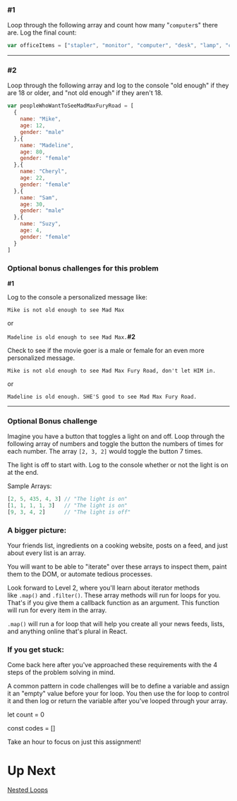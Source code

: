 ### **#1**

Loop through the following array and count how many "`computer`s" there are. Log the final count:

```jsx
var officeItems = ["stapler", "monitor", "computer", "desk", "lamp", "computer", "lamp", "stapler", "computer",  "computer"]

```

---

### **#2**

Loop through the following array and log to the console "old enough" if they are 18 or older, and "not old enough" if they aren't 18.

```jsx
var peopleWhoWantToSeeMadMaxFuryRoad = [
  {
    name: "Mike",
    age: 12,
    gender: "male"
  },{
    name: "Madeline",
    age: 80,
    gender: "female"
  },{
    name: "Cheryl",
    age: 22,
    gender: "female"
  },{
    name: "Sam",
    age: 30,
    gender: "male"
  },{
    name: "Suzy",
    age: 4,
    gender: "female"
  }
]

```

### **Optional bonus challenges for this problem**

**#1**

Log to the console a personalized message like:

`Mike is not old enough to see Mad Max`

or

`Madeline is old enough to see Mad Max.`**#2**

Check to see if the movie goer is a male or female for an even more personalized message.

`Mike is not old enough to see Mad Max Fury Road, don't let HIM in.`

or

`Madeline is old enough. SHE'S good to see Mad Max Fury Road.`

---

### **Optional Bonus challenge**

Imagine you have a button that toggles a light on and off. Loop through the following array of numbers and toggle the button the numbers of times for each number. The array `[2, 3, 2]` would toggle the button 7 times.

The light is off to start with. Log to the console whether or not the light is on at the end.

Sample Arrays:

```jsx
[2, 5, 435, 4, 3] // "The light is on"
[1, 1, 1, 1, 3]   // "The light is on"
[9, 3, 4, 2]      // "The light is off"

```

### **A bigger picture:**

Your friends list, ingredients on a cooking website, posts on a feed, and just about every list is an array.

You will want to be able to "iterate" over these arrays to inspect them, paint them to the DOM, or automate tedious processes.

Look forward to Level 2, where you'll learn about iterator methods like `.map()` and `.filter()`. These array methods will run for loops for you. That's if you give them a callback function as an argument. This function will run for every item in the array.

`.map()` will run a for loop that will help you create all your news feeds, lists, and anything online that's plural in React.

### **If you get stuck:**

Come back here after you've approached these requirements with the 4 steps of the problem solving in mind.

A common pattern in code challenges will be to define a variable and assign it an "empty" value before your for loop. You then use the for loop to control it and then log or return the variable after you've looped through your array.

let count = 0

const codes = []

Take an hour to focus on just this assignment!

# Up Next

[Nested Loops](https://www.notion.so/Nested-Loops-6054aee96ef3421fb8654e9b823e2311?pvs=21)